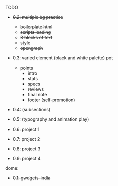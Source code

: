 TODO

- ~~0.2: multiple bg practice~~
  - ~~boilerplate html~~
  - ~~scripts loading~~
  - ~~3 blocks of text~~
  - ~~style~~
  - ~~opengraph~~

- 0.3: varied element (black and white palette) pot
  - points
    - intro
    - stats
    - specs
    - reviews
    - final note
    - footer (self-promotion)

- 0.4: (subsections)

- 0.5: (typography and animation play)

- 0.6: project 1
- 0.7: project 2
- 0.8: project 3
- 0.9: project 4

dome:
- ~~0.1: gwdgets-india~~
